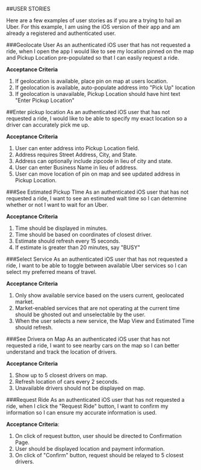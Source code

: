 ##USER STORIES

Here are a few examples of user stories as if you are a trying to hail an Uber. For this example, I am using the iOS version of their app and am already a registered and authenticated user.

###Geolocate User
As an authenticated iOS user that has not requested a ride, when I open the app I would like to see my location pinned on the map and Pickup Location pre-populated so that I can easily request a ride.

**Acceptance Criteria**
 1. If geolocation is available, place pin on map at users location.
 2. If geolocation is available, auto-populate address into "Pick Up" location
 3. If geolocation is unavailable, Pickup Location should have hint text "Enter Pickup Location"

##Enter pickup location
As an authenticated iOS user that has not requested a ride, I would like to be able to specify my exact location so a driver can accurately pick me up.

**Acceptance Criteria**
 1. User can enter address into Pickup Location field.
 2. Address requires Street Address, City, and State.
 3. Address can optionally include zipcode in lieu of city and state.
 4. User can enter Business Name in lieu of address.
 5. User can move location of pin on map and see updated address in Pickup Location.

###See Estimated Pickup TIme
As an authenticated iOS user that has not requested a ride, I want to see an estimated wait time so I can determine whether or not I want to wait for an Uber.

**Acceptance Criteria**
 1. Time should be displayed in minutes.
 2. Time should be based on coordinates of closest driver.
 3. Estimate should refresh every 15 seconds.
 4. If estimate is greater than 20 minutes, say "BUSY"

###Select Service
As an authenticated iOS user that has not requested a ride, I want to be able to toggle between available Uber services so I can select my preferred means of travel.

**Acceptance Criteria**
 1. Only show available service based on the users current, geolocated market.
 2. Market-enabled services that are not operating at the current time should be ghosted out and unselectable by the user.
 3. When the user selects a new service, the Map View and Estimated Time should refresh.

###See Drivera on Map
As an authenticated iOS user that has not requested a ride, I want to see nearby cars on the map so I can better understand and track the location of drivers.

**Acceptance Criteria**
 1. Show up to 5 closest drivers on map.
 2. Refresh location of cars every 2 seconds.
 3. Unavailable drivers should not be displayed on map.

###Request Ride
As an authenticated iOS user that has not requested a ride, when I click the "Request Ride" button, I want to confirm my information so I can ensure my accurate information is used.

**Acceptance Criteria**:
 1. On click of request button, user should be directed to Confirmation Page.
 2. User should be displayed location and payment information.
 3. On click of "Confirm" button, request should be relayed to 5 closest drivers.

